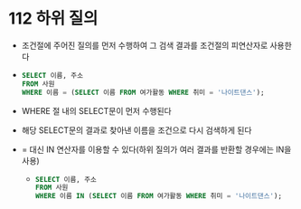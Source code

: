 # 112 하위 질의

- 조건절에 주어진 질의를 먼저 수행하여 그 검색 결과를 조건절의 피연산자로 사용한다

- ```SQL
  SELECT 이름, 주소
  FROM 사원
  WHERE 이름 = (SELECT 이름 FROM 여가활동 WHERE 취미 = '나이트댄스');
  ```

- WHERE 절 내의 SELECT문이 먼저 수행된다

- 해당 SELECT문의 결과로 찾아낸 이름을 조건으로 다시 검색하게 된다

- = 대신 IN 연산자를 이용할 수 있다(하위 질의가 여러 결과를 반환할 경우에는 IN을 사용)

  - ```SQL
    SELECT 이름, 주소
    FROM 사원
    WHERE 이름 IN (SELECT 이름 FROM 여가활동 WHERE 취미 = '나이트댄스');
    ```